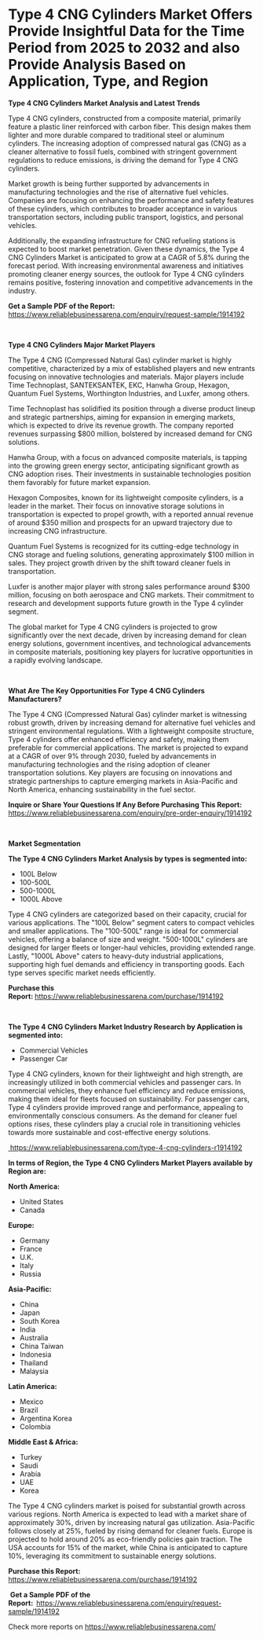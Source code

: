 <p><h1>Type 4 CNG Cylinders Market Offers Provide Insightful Data for the Time Period from 2025 to 2032 and also Provide Analysis Based on Application, Type, and Region</h1></p><p><strong>Type 4 CNG Cylinders Market Analysis and Latest Trends</strong></p>
<p><p>Type 4 CNG cylinders, constructed from a composite material, primarily feature a plastic liner reinforced with carbon fiber. This design makes them lighter and more durable compared to traditional steel or aluminum cylinders. The increasing adoption of compressed natural gas (CNG) as a cleaner alternative to fossil fuels, combined with stringent government regulations to reduce emissions, is driving the demand for Type 4 CNG cylinders. </p><p>Market growth is being further supported by advancements in manufacturing technologies and the rise of alternative fuel vehicles. Companies are focusing on enhancing the performance and safety features of these cylinders, which contributes to broader acceptance in various transportation sectors, including public transport, logistics, and personal vehicles. </p><p>Additionally, the expanding infrastructure for CNG refueling stations is expected to boost market penetration. Given these dynamics, the Type 4 CNG Cylinders Market is anticipated to grow at a CAGR of 5.8% during the forecast period. With increasing environmental awareness and initiatives promoting cleaner energy sources, the outlook for Type 4 CNG cylinders remains positive, fostering innovation and competitive advancements in the industry.</p></p>
<p><strong>Get a Sample PDF of the Report:&nbsp;</strong> <a href="https://www.reliablebusinessarena.com/enquiry/request-sample/1914192?utm_campaign=3577&utm_medium=2&utm_source=Github&utm_content=ia&utm_term=30032025&utm_id=type-4-cng-cylinders">https://www.reliablebusinessarena.com/enquiry/request-sample/1914192</a></p>
<p>&nbsp;</p>
<p><strong>Type 4 CNG Cylinders Major Market Players</strong></p>
<p><p>The Type 4 CNG (Compressed Natural Gas) cylinder market is highly competitive, characterized by a mix of established players and new entrants focusing on innovative technologies and materials. Major players include Time Technoplast, SANTEKSANTEK, EKC, Hanwha Group, Hexagon, Quantum Fuel Systems, Worthington Industries, and Luxfer, among others.</p><p>Time Technoplast has solidified its position through a diverse product lineup and strategic partnerships, aiming for expansion in emerging markets, which is expected to drive its revenue growth. The company reported revenues surpassing $800 million, bolstered by increased demand for CNG solutions.</p><p>Hanwha Group, with a focus on advanced composite materials, is tapping into the growing green energy sector, anticipating significant growth as CNG adoption rises. Their investments in sustainable technologies position them favorably for future market expansion.</p><p>Hexagon Composites, known for its lightweight composite cylinders, is a leader in the market. Their focus on innovative storage solutions in transportation is expected to propel growth, with a reported annual revenue of around $350 million and prospects for an upward trajectory due to increasing CNG infrastructure.</p><p>Quantum Fuel Systems is recognized for its cutting-edge technology in CNG storage and fueling solutions, generating approximately $100 million in sales. They project growth driven by the shift toward cleaner fuels in transportation.</p><p>Luxfer is another major player with strong sales performance around $300 million, focusing on both aerospace and CNG markets. Their commitment to research and development supports future growth in the Type 4 cylinder segment.</p><p>The global market for Type 4 CNG cylinders is projected to grow significantly over the next decade, driven by increasing demand for clean energy solutions, government incentives, and technological advancements in composite materials, positioning key players for lucrative opportunities in a rapidly evolving landscape.</p></p>
<p>&nbsp;</p>
<p><strong>What Are The Key Opportunities For Type 4 CNG Cylinders Manufacturers?</strong></p>
<p><p>The Type 4 CNG (Compressed Natural Gas) cylinder market is witnessing robust growth, driven by increasing demand for alternative fuel vehicles and stringent environmental regulations. With a lightweight composite structure, Type 4 cylinders offer enhanced efficiency and safety, making them preferable for commercial applications. The market is projected to expand at a CAGR of over 9% through 2030, fueled by advancements in manufacturing technologies and the rising adoption of cleaner transportation solutions. Key players are focusing on innovations and strategic partnerships to capture emerging markets in Asia-Pacific and North America, enhancing sustainability in the fuel sector.</p></p>
<p><strong>Inquire or Share Your Questions If Any Before Purchasing This Report:</strong> <a href="https://www.reliablebusinessarena.com/enquiry/pre-order-enquiry/1914192?utm_campaign=3577&utm_medium=2&utm_source=Github&utm_content=ia&utm_term=30032025&utm_id=type-4-cng-cylinders">https://www.reliablebusinessarena.com/enquiry/pre-order-enquiry/1914192</a></p>
<p>&nbsp;</p>
<p><strong>Market Segmentation</strong></p>
<p><strong>The Type 4 CNG Cylinders Market Analysis by types is segmented into:</strong></p>
<p><ul><li>100L Below</li><li>100-500L</li><li>500-1000L</li><li>1000L Above</li></ul></p>
<p><p>Type 4 CNG cylinders are categorized based on their capacity, crucial for various applications. The "100L Below" segment caters to compact vehicles and smaller applications. The "100-500L" range is ideal for commercial vehicles, offering a balance of size and weight. "500-1000L" cylinders are designed for larger fleets or longer-haul vehicles, providing extended range. Lastly, "1000L Above" caters to heavy-duty industrial applications, supporting high fuel demands and efficiency in transporting goods. Each type serves specific market needs efficiently.</p></p>
<p><strong>Purchase this Report:&nbsp;</strong><a href="https://www.reliablebusinessarena.com/purchase/1914192?utm_campaign=3577&utm_medium=2&utm_source=Github&utm_content=ia&utm_term=30032025&utm_id=type-4-cng-cylinders">https://www.reliablebusinessarena.com/purchase/1914192</a></p>
<p>&nbsp;</p>
<p><strong>The Type 4 CNG Cylinders Market Industry Research by Application is segmented into:</strong></p>
<p><ul><li>Commercial Vehicles</li><li>Passenger Car</li></ul></p>
<p><p>Type 4 CNG cylinders, known for their lightweight and high strength, are increasingly utilized in both commercial vehicles and passenger cars. In commercial vehicles, they enhance fuel efficiency and reduce emissions, making them ideal for fleets focused on sustainability. For passenger cars, Type 4 cylinders provide improved range and performance, appealing to environmentally conscious consumers. As the demand for cleaner fuel options rises, these cylinders play a crucial role in transitioning vehicles towards more sustainable and cost-effective energy solutions.</p></p>
<p><a href="https://www.reliablebusinessarena.com/type-4-cng-cylinders-r1914192?utm_campaign=3577&utm_medium=2&utm_source=Github&utm_content=ia&utm_term=30032025&utm_id=type-4-cng-cylinders">&nbsp;https://www.reliablebusinessarena.com/type-4-cng-cylinders-r1914192</a></p>
<p><strong>In terms of Region, the Type 4 CNG Cylinders Market Players available by Region are:</strong></p>
<p>
    <p> <strong> North America: </strong>
        <ul>
            <li>United States</li>
            <li>Canada</li>
        </ul>
        </p> 
    <p> <strong> Europe: </strong>
        <ul>
            <li>Germany</li>
            <li>France</li>
            <li>U.K.</li>
            <li>Italy</li>
            <li>Russia</li>
        </ul>
        </p> 
    <p> <strong> Asia-Pacific: </strong>
        <ul>
            <li>China</li>
            <li>Japan</li>
            <li>South Korea</li>
            <li>India</li>
            <li>Australia</li>
            <li>China Taiwan</li>
            <li>Indonesia</li>
            <li>Thailand</li>
            <li>Malaysia</li>
        </ul>
        </p> 
    <p> <strong> Latin America: </strong>
        <ul>
            <li>Mexico</li>
            <li>Brazil</li>
            <li>Argentina Korea</li>
            <li>Colombia</li>
        </ul>
        </p> 
    <p> <strong> Middle East & Africa: </strong>
        <ul>
            <li>Turkey</li>
            <li>Saudi</li>
            <li>Arabia</li>
            <li>UAE</li>
            <li>Korea</li>
        </ul>
    </p>
    </p>
<p><p>The Type 4 CNG cylinders market is poised for substantial growth across various regions. North America is expected to lead with a market share of approximately 30%, driven by increasing natural gas utilization. Asia-Pacific follows closely at 25%, fueled by rising demand for cleaner fuels. Europe is projected to hold around 20% as eco-friendly policies gain traction. The USA accounts for 15% of the market, while China is anticipated to capture 10%, leveraging its commitment to sustainable energy solutions.</p></p>
<p><strong>Purchase this Report: </strong><a href="https://www.reliablebusinessarena.com/purchase/1914192?utm_campaign=3577&utm_medium=2&utm_source=Github&utm_content=ia&utm_term=30032025&utm_id=type-4-cng-cylinders">https://www.reliablebusinessarena.com/purchase/1914192</a></p>
<p>&nbsp;<strong>Get a Sample PDF of the Report:&nbsp;&nbsp;</strong><a href="https://www.reliablebusinessarena.com/enquiry/request-sample/1914192?utm_campaign=3577&utm_medium=2&utm_source=Github&utm_content=ia&utm_term=30032025&utm_id=type-4-cng-cylinders">https://www.reliablebusinessarena.com/enquiry/request-sample/1914192</a></p>
<p><strong></strong></p>
<p>Check more reports on <a href="https://www.reliablebusinessarena.com/?utm_campaign=3577&utm_medium=2&utm_source=Github&utm_content=ia&utm_term=30032025&utm_id=type-4-cng-cylinders">https://www.reliablebusinessarena.com/</a></p>